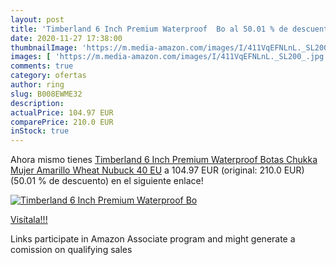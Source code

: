 ```yaml
---
layout: post
title: 'Timberland 6 Inch Premium Waterproof  Bo al 50.01 % de descuento'
date: 2020-11-27 17:38:00
thumbnailImage: 'https://m.media-amazon.com/images/I/411VqEFNLnL._SL200_.jpg'
images: [ 'https://m.media-amazon.com/images/I/411VqEFNLnL._SL200_.jpg' ]
comments: true
category: ofertas
author: ring
slug: B008EWME32
description:
actualPrice: 104.97 EUR
comparePrice: 210.0 EUR
inStock: true
---
```


Ahora mismo tienes [Timberland 6 Inch Premium Waterproof  Botas Chukka Mujer  Amarillo Wheat Nubuck  40 EU](https://www.amazon.es/dp/B008EWME32/?tag=tolees-21) a 104.97 EUR (original: 210.0 EUR) (50.01 %  de descuento) en el siguiente enlace!

[![Timberland 6 Inch Premium Waterproof  Bo](https://m.media-amazon.com/images/I/411VqEFNLnL._SL200_.jpg)](https://www.amazon.es/dp/B008EWME32/?tag=tolees-21)

[Visítala!!!](https://www.amazon.es/dp/B008EWME32/?tag=tolees-21)

Links participate in Amazon Associate program and might generate a comission on qualifying sales
